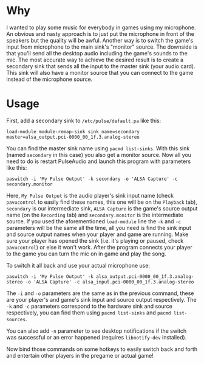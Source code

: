 # Why
I wanted to play some music for everybody in games using my microphone. An obvious and nasty approach is to just put the microphone in front of the speakers but the quality will be awful. Another way is to switch the game's input from microphone to the main sink's "monitor" source. The downside is that you'll send all the desktop audio including the game's sounds to the mic. The most accurate way to achieve the desired result is to create a secondary sink that sends all the input to the master sink (your audio card). This sink will also have a monitor source that you can connect to the game instead of the microphone source.

# Usage
First, add a secondary sink to `/etc/pulse/default.pa` like this:
```
load-module module-remap-sink sink_name=secondary master=alsa_output.pci-0000_00_1f.3.analog-stereo
```

You can find the master sink name using `pacmd list-sinks`. With this sink (named `secondary` in this case) you also get a monitor source. Now all you need to do is restart PulseAudio and launch this program with parameters like this:
```
paswitch -i 'My Pulse Output' -k secondary -o 'ALSA Capture' -c secondary.monitor
```

Here, `My Pulse Output` is the audio player's sink input name (check `pavucontrol` to easily find these names, this one will be on the `Playback` tab), `secondary` is our intermediate sink, `ALSA Capture` is the game's source output name (on the `Recording` tab) and `secondary.monitor` is the intermediate source. If you used the aforementioned `load-module` line the `-k` and `-c` parameters will be the same all the time, all you need is find the sink input and source output names when your player and game are running. Make sure your player has opened the sink (i.e. it's playing or paused, check `pavucontrol`) or else it won't work. After the program connects your player to the game you can turn the mic on in game and play the song.

To switch it all back and use your actual microphone use:
```
paswitch -i 'My Pulse Output' -k alsa_output.pci-0000_00_1f.3.analog-stereo -o 'ALSA Capture' -c alsa_input.pci-0000_00_1f.3.analog-stereo
```

The `-i` and `-o` parameters are the same as in the previous command, these are your player's and game's sink input and source output respectively. The `-k` and `-c` parameters correspond to the hardware sink and source respectively, you can find them using `pacmd list-sinks` and `pacmd list-sources`.

You can also add `-n` parameter to see desktop notifications if the switch was successful or an error happened (requires `libnotify-dev` installed).

Now bind those commands on some hotkeys to easily switch back and forth and entertain other players in the pregame or actual game!
